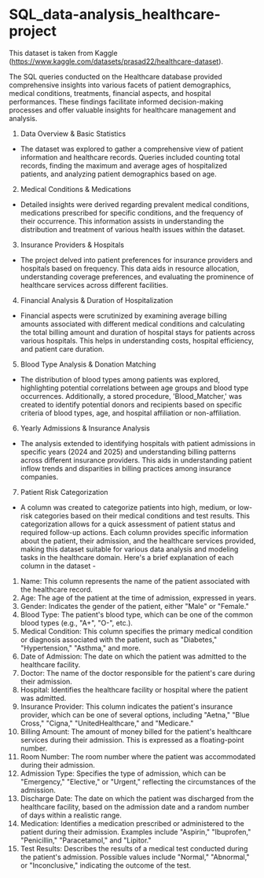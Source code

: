 # SQL_data-analysis_healthcare-project


This dataset is taken from Kaggle (https://www.kaggle.com/datasets/prasad22/healthcare-dataset).

The SQL queries conducted on the Healthcare database provided comprehensive insights into various facets of patient demographics, medical conditions, treatments, financial aspects, and hospital performances. These findings facilitate informed decision-making processes and offer valuable insights for healthcare management and analysis.

1. Data Overview & Basic Statistics
  - The dataset was explored to gather a comprehensive view of patient information and healthcare records. Queries included counting total records, finding the maximum and average ages of hospitalized patients, and analyzing patient demographics based on age.
2. Medical Conditions & Medications
  - Detailed insights were derived regarding prevalent medical conditions, medications prescribed for specific conditions, and the frequency of their occurrence. This information assists in understanding the distribution and treatment of various health issues within the dataset.
3. Insurance Providers & Hospitals
 - The project delved into patient preferences for insurance providers and hospitals based on frequency. This data aids in resource allocation, understanding coverage preferences, and evaluating the prominence of healthcare services across different facilities.
4. Financial Analysis & Duration of Hospitalization
 - Financial aspects were scrutinized by examining average billing amounts associated with different medical conditions and calculating the total billing amount and duration of hospital stays for patients across various hospitals. This helps in understanding costs, hospital efficiency, and patient care duration.
5. Blood Type Analysis & Donation Matching
 - The distribution of blood types among patients was explored, highlighting potential correlations between age groups and blood type occurrences. Additionally, a stored procedure, 'Blood_Matcher,' was created to identify potential donors and recipients based on specific criteria of blood types, age, and hospital affiliation or non-affiliation.
6. Yearly Admissions & Insurance Analysis
 - The analysis extended to identifying hospitals with patient admissions in specific years (2024 and 2025) and understanding billing patterns across different insurance providers. This aids in understanding patient inflow trends and disparities in billing practices among insurance companies.
7. Patient Risk Categorization
 - A column was created to categorize patients into high, medium, or low-risk categories based on their medical conditions and test results. This categorization allows for a quick assessment of patient status and required follow-up actions.
Each column provides specific information about the patient, their admission, and the healthcare services provided, making this dataset suitable for various data analysis and modeling tasks in the healthcare domain. Here's a brief explanation of each column in the dataset -
1. Name: This column represents the name of the patient associated with the healthcare record.
2. Age: The age of the patient at the time of admission, expressed in years.
3. Gender: Indicates the gender of the patient, either "Male" or "Female."
4. Blood Type: The patient's blood type, which can be one of the common blood types (e.g., "A+", "O-", etc.).
5. Medical Condition: This column specifies the primary medical condition or diagnosis associated with the patient, such as "Diabetes," "Hypertension," "Asthma," and more.
6. Date of Admission: The date on which the patient was admitted to the healthcare facility.
7. Doctor: The name of the doctor responsible for the patient's care during their admission.
8. Hospital: Identifies the healthcare facility or hospital where the patient was admitted.
9. Insurance Provider: This column indicates the patient's insurance provider, which can be one of several options, including "Aetna," "Blue Cross," "Cigna," "UnitedHealthcare," and "Medicare."
10. Billing Amount: The amount of money billed for the patient's healthcare services during their admission. This is expressed as a floating-point number.
11. Room Number: The room number where the patient was accommodated during their admission.
12. Admission Type: Specifies the type of admission, which can be "Emergency," "Elective," or "Urgent," reflecting the circumstances of the admission.
13. Discharge Date: The date on which the patient was discharged from the healthcare facility, based on the admission date and a random number of days within a realistic range.
14. Medication: Identifies a medication prescribed or administered to the patient during their admission. Examples include "Aspirin," "Ibuprofen," "Penicillin," "Paracetamol," and "Lipitor."
15. Test Results: Describes the results of a medical test conducted during the patient's admission. Possible values include "Normal," "Abnormal," or "Inconclusive," indicating the outcome of the test.

